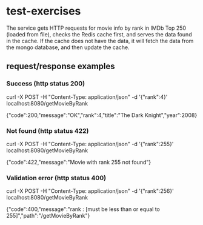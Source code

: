# test-exercises
The service gets HTTP requests for movie info by rank in IMDb Top 250  (loaded from file), checks the Redis cache first, and serves the data found in the cache. If the cache does not have the data, it will fetch the data from the mongo database, and then update the cache.
## request/response examples

### Success (http status 200)
curl -X POST -H "Content-Type: application/json" -d '{"rank":4}' localhost:8080/getMovieByRank

{"code":200,"message":"OK","rank":4,"title":"The Dark Knight","year":2008}

### Not found (http status 422)

curl -X POST -H "Content-Type: application/json" -d '{"rank":255}' localhost:8080/getMovieByRank

{"code":422,"message":"Movie with rank 255 not found"}

### Validation error (http status 400)
curl -X POST -H "Content-Type: application/json" -d '{"rank":256}' localhost:8080/getMovieByRank

{"code":400,"message":"rank : [must be less than or equal to 255]","path":"/getMovieByRank"}
